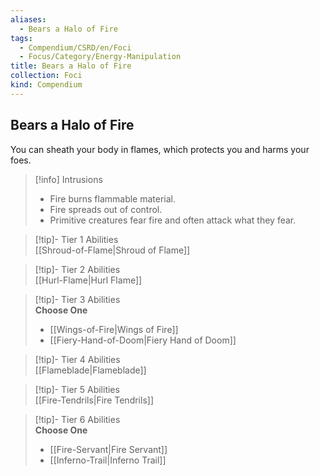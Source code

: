 ```yaml
---
aliases:
  - Bears a Halo of Fire
tags:
  - Compendium/CSRD/en/Foci
  - Focus/Category/Energy-Manipulation
title: Bears a Halo of Fire
collection: Foci
kind: Compendium
---
```

## Bears a Halo of Fire  
You can sheath your body in flames, which protects you and harms your foes.  

>[!info] Intrusions  
>- Fire burns flammable material.  
>- Fire spreads out of control.  
>- Primitive creatures fear fire and often attack what they fear.  


>[!tip]- Tier 1 Abilities  
> [[Shroud-of-Flame|Shroud of Flame]]  


>[!tip]- Tier 2 Abilities  
> [[Hurl-Flame|Hurl Flame]]  


>[!tip]- Tier 3 Abilities  
> **Choose One**  
>- [[Wings-of-Fire|Wings of Fire]]  
>- [[Fiery-Hand-of-Doom|Fiery Hand of Doom]]  


>[!tip]- Tier 4 Abilities  
> [[Flameblade|Flameblade]]  


>[!tip]- Tier 5 Abilities  
> [[Fire-Tendrils|Fire Tendrils]]  


>[!tip]- Tier 6 Abilities  
> **Choose One**  
>- [[Fire-Servant|Fire Servant]]  
>- [[Inferno-Trail|Inferno Trail]]